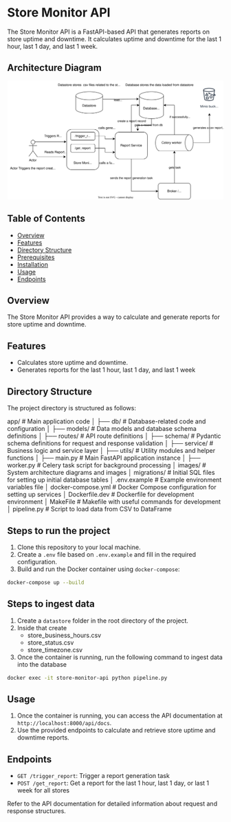 # Store Monitor API

The Store Monitor API is a FastAPI-based API that generates reports on store uptime and downtime. It calculates uptime and downtime for the last 1 hour, last 1 day, and last 1 week.


## Architecture Diagram
![Architecture Diagram](./images/store-monitor.drawio.svg)

## Table of Contents

- [Overview](#overview)
- [Features](#features)
- [Directory Structure](#directory-structure)
- [Prerequisites](#prerequisites)
- [Installation](#installation)
- [Usage](#usage)
- [Endpoints](#endpoints)

## Overview

The Store Monitor API provides a way to calculate and generate reports for store uptime and downtime.

## Features

- Calculates store uptime and downtime.
- Generates reports for the last 1 hour, last 1 day, and last 1 week

## Directory Structure

The project directory is structured as follows:

app/                # Main application code
│
├── db/              # Database-related code and configuration
│
├── models/          # Data models and database schema definitions
│
├── routes/          # API route definitions
│
├── schema/          # Pydantic schema definitions for request and response validation
│
├── service/         # Business logic and service layer
│
├── utils/           # Utility modules and helper functions
│
├── main.py           # Main FastAPI application instance
│
├── worker.py         # Celery task script for background processing
│
images/             # System architecture diagrams and images
│
migrations/         # Initial SQL files for setting up initial database tables
│
.env.example         # Example environment variables file
│
docker-compose.yml  # Docker Compose configuration for setting up services
│
Dockerfile.dev      # Dockerfile for development environment
│
MakeFile            # Makefile with useful commands for development
│
pipeline.py         # Script to load data from CSV to DataFrame


## Steps to run the project

1. Clone this repository to your local machine.
2. Create a `.env` file based on `.env.example` and fill in the required configuration.
3. Build and run the Docker container using `docker-compose`:

```bash
docker-compose up --build
```

## Steps to ingest data

1. Create a `datastore` folder in the root directory of the project.
2. Inside that create
   - store_business_hours.csv
   - store_status.csv
   - store_timezone.csv
3. Once the container is running, run the following command to ingest data into the database

```bash
docker exec -it store-monitor-api python pipeline.py
```

## Usage

1. Once the container is running, you can access the API documentation at `http://localhost:8000/api/docs`.
2. Use the provided endpoints to calculate and retrieve store uptime and downtime reports.

## Endpoints

- `GET /trigger_report`: Trigger a report generation task
- `POST /get_report`: Get a report for the last 1 hour, last 1 day, or last 1 week for all stores

Refer to the API documentation for detailed information about request and response structures.
